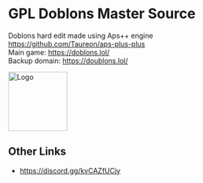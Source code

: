 # GPL Doblons Master Source
Doblons hard edit made using Aps++ engine https://github.com/Taureon/aps-plus-plus
<br>
Main game: https://doblons.lol/ <br>
Backup domain: https://doublons.lol/

<img alt="Logo" src="https://doblons.lol/img_rounded2.png" width="120" />

## Other Links
- https://discord.gg/kvCAZfUCjy
